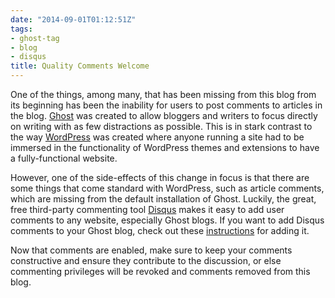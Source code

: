 ```yaml
---
date: "2014-09-01T01:12:51Z"
tags:
- ghost-tag
- blog
- disqus
title: Quality Comments Welcome
---
```


One of the things, among many, that has been missing from this blog from its beginning has been the inability for users to post comments to articles in the blog. [Ghost](http://ghost.org) was created to allow bloggers and writers to focus directly on writing with as few distractions as possible. This is in stark contrast to the way [WordPress](http://wordpress.com) was created where anyone running a site had to be immersed in the functionality of WordPress themes and extensions to have a fully-functional website.

However, one of the side-effects of this change in focus is that there are some things that come standard with WordPress, such as article comments, which are missing from the default installation of Ghost. Luckily, the great, free third-party commenting tool [Disqus](http://disqus.com) makes it easy to add user comments to any website, especially Ghost blogs. If you want to add Disqus comments to your Ghost blog, check out these [instructions](http://support.ghost.org/add-disqus-to-my-ghost-blog/) for adding it.

Now that comments are enabled, make sure to keep your comments constructive and ensure they contribute to the discussion, or else commenting privileges will be revoked and comments removed from this blog.